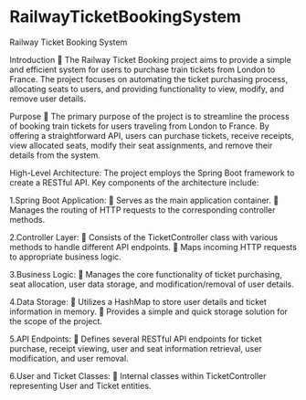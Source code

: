# RailwayTicketBookingSystem
Railway Ticket Booking System

Introduction
	The Railway Ticket Booking project aims to provide a simple and efficient system for users to purchase train tickets from London to France. The project focuses on automating the ticket purchasing process, allocating seats to users, and providing functionality to view, modify, and remove user details.

Purpose
	The primary purpose of the project is to streamline the process of booking train tickets for users traveling from London to France. By offering a straightforward API, users can purchase tickets, receive receipts, view allocated seats, modify their seat assignments, and remove their details from the system.

High-Level Architecture:
The project employs the Spring Boot framework to create a RESTful API. Key components of the architecture include:

1.Spring Boot Application:
	Serves as the main application container.
	Manages the routing of HTTP requests to the corresponding controller methods.

2.Controller Layer:
	Consists of the TicketController class with various methods to handle different API endpoints.
	Maps incoming HTTP requests to appropriate business logic.

3.Business Logic:
	Manages the core functionality of ticket purchasing, seat allocation, user data storage, and modification/removal of user details.

4.Data Storage:
	Utilizes a HashMap to store user details and ticket information in memory.
	Provides a simple and quick storage solution for the scope of the project.

5.API Endpoints:
	Defines several RESTful API endpoints for ticket purchase, receipt viewing, user and seat information retrieval, user modification, and user removal.

6.User and Ticket Classes:
	Internal classes within TicketController representing User and Ticket entities.
